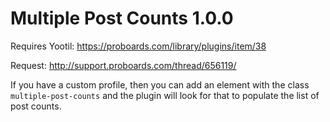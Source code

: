 Multiple Post Counts 1.0.0
==========================

Requires Yootil: https://proboards.com/library/plugins/item/38

Request: http://support.proboards.com/thread/656119/

If you have a custom profile, then you can add an element with the class `multiple-post-counts` and the plugin will look for that to populate the list of post counts.